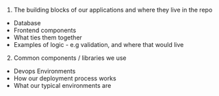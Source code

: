1. The building blocks of our applications and where they live in the repo
  - Database
  - Frontend components
  - What ties them together
  - Examples of logic - e.g validation, and where that would live
2. Common components / libraries we use
  - Devops Environments
  - How our deployment process works
  - What our typical environments are
